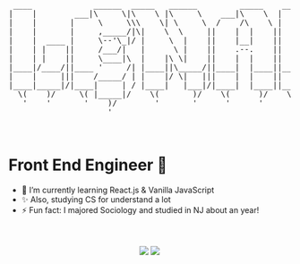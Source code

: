 <pre align="center">                                                                                                  
 ____             ______  _____   ______         _____    ____             ______        ______   
|    |        ___|\     \|\    \ |\     \    ___|\    \  |    |        ___|\     \   ___|\     \  
|    |       |     \     \\\    \| \     \  /    /\    \ |    |       |     \     \ |     \     \ 
|    |       |     ,_____/|\|    \  \     ||    |  |    ||    |       |     ,_____/||     ,_____/|
|    |  ____ |     \--'\_|/ |     \  |    ||    |__|    ||    |  ____ |     \--'\_|/|     \--'\_|/
|    | |    ||     /___/|   |      \ |    ||    .--.    ||    | |    ||     /___/|  |     /___/|  
|    | |    ||     \____|\  |    |\ \|    ||    |  |    ||    | |    ||     \____|\ |     \____|\ 
|____|/____/||____ '     /| |____||\_____/||____|  |____||____|/____/||____ '     /||____ '     /|
|    |     |||    /_____/ | |    |/ \|   |||    |  |    ||    |     |||    /_____/ ||    /_____/ |
|____|_____|/|____|     | / |____|   |___|/|____|  |____||____|_____|/|____|     | /|____|     | /
  \(    )/     \( |_____|/    \(       )/    \(      )/    \(    )/     \( |_____|/   \( |_____|/ 
   '    '       '    )/        '       '      '      '      '    '       '    )/       '    )/    
                     '                                                        '             '     
</pre>
<br />
<!-- 
## WAIT! Before you read, just say hi to my baby🐶
<div align="center">
<img src="https://user-images.githubusercontent.com/47337588/123636774-3736ec00-d858-11eb-9bb6-5649f10cc011.jpg" width="200" />
<img src="https://user-images.githubusercontent.com/47337588/123636777-38681900-d858-11eb-9f69-1e388f93677b.jpg" width="200" />
<img src="https://user-images.githubusercontent.com/47337588/123636779-3900af80-d858-11eb-8d5e-61782653b025.jpg" width="200" />
</div>
<br />
 -->

                                                                          
# Front End Engineer 👋
- 🌱 I’m currently learning React.js & Vanilla JavaScript
- ✨ Also, studying CS for understand a lot
- ⚡ Fun fact: I majored Sociology and studied in NJ about an year!
<br />
<br />
<div align="center">
  <img align="center" src="https://github-readme-stats.vercel.app/api?username=jae04099&count_private=true&show_icons=true&theme=dracula" />
  <img align="center" src="https://github-readme-stats.vercel.app/api/top-langs/?username=jae04099&layout=compact&theme=dracula&count_private=true" />
 </div>
<!--
**jae04099/jae04099** is a ✨ _special_ ✨ repository because its `README.md` (this file) appears on your GitHub profile.

Here are some ideas to get you started:

- 🔭 I’m currently working on ...
- 🌱 I’m currently learning ...
- 👯 I’m looking to collaborate on ...
- 🤔 I’m looking for help with ...
- 💬 Ask me about ...
- 📫 How to reach me: ...
- 😄 Pronouns: ...
- ⚡ Fun fact: ...
-->


